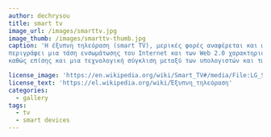 ```yaml
---
author: dechrysou
title: smart tv
image_url: /images/smarttv.jpg
image_thumb: /images/smarttv-thumb.jpg
caption: 'Η έξυπνη τηλεόραση (smart TV), μερικές φορές αναφέρεται και ως συνδεδεμένη τηλεόραση ή υβριδική τηλεόραση, 
περιγράφει μια τάση ενσωμάτωσης του Internet και των Web 2.0 χαρακτηριστικών με τις τηλεοράσεις και των set-top boxes, 
καθώς επίσης και μια τεχνολογική σύγκλιση μεταξύ των υπολογιστών και των τηλεοράσεων/ set-top boxes.'

license_image: 'https://en.wikipedia.org/wiki/Smart_TV#/media/File:LG_Smart_TV_web_browser.jpg'
license_text: 'https://el.wikipedia.org/wiki/Έξυπνη_τηλεόραση'
categories:
  - gallery
tags:
  - tv
  - smart devices
---
```

